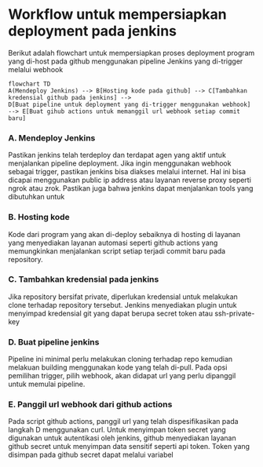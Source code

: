 # Workflow untuk mempersiapkan deployment pada jenkins
Berikut adalah flowchart untuk mempersiapkan proses deployment program yang di-host pada github menggunakan pipeline Jenkins yang di-trigger melalui webhook
```mermaid
flowchart TD
A(Mendeploy Jenkins) --> B[Hosting kode pada github] --> C[Tambahkan kredensial github pada jenkins] -->
D[Buat pipeline untuk deployment yang di-trigger menggunakan webhook] --> E[Buat gihub actions untuk memanggil url webhook setiap commit baru]
```

### A. Mendeploy Jenkins
Pastikan jenkins telah terdeploy dan terdapat agen yang aktif untuk menjalankan pipeline deployment. Jika ingin menggunakan webhook sebagai trigger, pastikan jenkins bisa diakses melalui internet. Hal ini bisa dicapai menggunakan public ip address atau layanan reverse proxy seperti ngrok atau zrok. Pastikan juga bahwa jenkins dapat menjalankan tools yang dibutuhkan untuk 
### B. Hosting kode
Kode dari program yang akan di-deploy sebaiknya di hosting di layanan yang menyediakan layanan automasi seperti github actions yang memungkinkan menjalankan script setiap terjadi commit baru pada repository.
### C. Tambahkan kredensial pada jenkins
Jika repository bersifat private, diperlukan kredensial untuk melakukan clone terhadap repository tersebut. Jenkins menyediakan plugin untuk menyimpad kredensial git yang dapat berupa secret token atau ssh-private-key
### D. Buat pipeline jenkins
Pipeline ini minimal perlu melakukan cloning terhadap repo kemudian melakuan building menggunakan kode yang telah di-pull. Pada opsi pemilihan trigger, pilih webhook, akan didapat url yang perlu dipanggil untuk memulai pipeline.
### E. Panggil url webhook dari github actions
Pada script github actions, panggil url yang telah dispesifikasikan pada langkah D menggunakan curl. Untuk menyimpan token secret yang digunakan untuk autentikasi oleh jenkins, github menyediakan layanan github secret untuk menyimpan data sensitif seperti api token. Token yang disimpan pada github secret dapat melalui variabel

